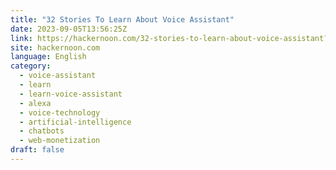 ```yaml
---
title: "32 Stories To Learn About Voice Assistant"
date: 2023-09-05T13:56:25Z
link: https://hackernoon.com/32-stories-to-learn-about-voice-assistant?source=rss&utm_medium=RSS&utm_source=news.12bit.vn
site: hackernoon.com
language: English
category:
  - voice-assistant
  - learn
  - learn-voice-assistant
  - alexa
  - voice-technology
  - artificial-intelligence
  - chatbots
  - web-monetization
draft: false
---
```

